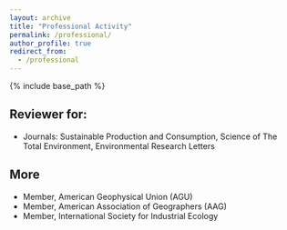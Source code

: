 ```yaml
---
layout: archive
title: "Professional Activity"
permalink: /professional/
author_profile: true
redirect_from:
  - /professional
---
```


{% include base_path %}

## Reviewer for:
* Journals:
	Sustainable Production and Consumption, Science of The Total Environment, Environmental Research Letters

## More
* Member, American Geophysical Union (AGU)
* Member, American Association of Geographers (AAG)
* Member, International Society for Industrial Ecology

